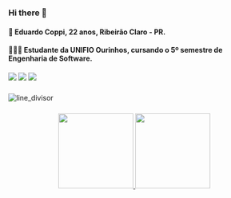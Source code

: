 ### Hi there 👋



#### 👤 Eduardo Coppi, 22 anos, Ribeirão Claro - PR.
#### 👩🏻‍💻 Estudante da UNIFIO Ourinhos, cursando o 5º semestre de Engenharia de Software.
####

<div align="left">
  <a href="https://www.linkedin.com/in/eduardo-coppi-79b416234/" target="_blank"><img src="https://img.shields.io/badge/-LinkedIn-%230077B5?style=for-the-badge&logo=linkedin&logoColor=white" target="_blank"></a>  
  <a href="https://www.instagram.com/eduardo_coppi/" target="_blank"><img src="https://img.shields.io/badge/-Instagram-%23E4405F?style=for-the-badge&logo=instagram&logoColor=white" target="_blank"></a>
  <a href = "mailto:educoppi00@gmail.com"><img src="https://img.shields.io/badge/Gmail-D14836?style=for-the-badge&logo=gmail&logoColor=white" target="_blank"></a>
</div>

###
![line_divisor](https://github.com/Coppi1/Coppi1/assets/113216854/0a432260-e221-46dc-9579-6d604b4a54a1)
###
<div align="center">
  <a href="https://github.com/coppi1">
  <img height="150em" src="https://github-readme-stats.vercel.app/api?username=coppi1&show_icons=true&theme=dracula&include_all_commits=true&count_private=true"/> <img height="150em" src="https://github-readme-stats.vercel.app/api/top-langs/?username=coppi1&layout=compact&langs_count=7&theme=dracula"/>
</div>


<!--
**Coppi1/Coppi1** is a ✨ _special_ ✨ repository because its `README.md` (this file) appears on your GitHub profile.

Here are some ideas to get you started:

- 🔭 I’m currently working on ...
- 🌱 I’m currently learning ...
- 👯 I’m looking to collaborate on ...
- 🤔 I’m looking for help with ...
- 💬 Ask me about ...
- 📫 How to reach me: ...
- 😄 Pronouns: ...
- ⚡ Fun fact: ...
-->

